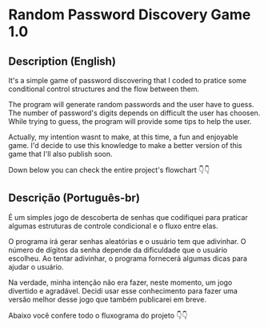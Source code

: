 # Random Password Discovery Game 1.0

## Description (English)

It's a simple game of password discovering that I coded to pratice some conditional control structures and the flow between them.

The program will generate random passwords and the user have to guess. The number of password's digits depends on difficult the user has choosen. While trying to guess, the program will provide some tips to help the user.

Actually, my intention wasnt to make, at this time, a fun and enjoyable game. I'd decide to use this knowledge to make a better version of this game that I'll also publish soon.
 
Down below you can check the entire project's flowchart :point_down::point_down:

## Descrição (Português-br)

É um simples jogo de descoberta de senhas que codifiquei para praticar algumas estruturas de controle condicional e o fluxo entre elas.

O programa irá gerar senhas aleatórias e o usuário tem que adivinhar. O número de dígitos da senha depende da dificuldade que o usuário escolheu. Ao tentar adivinhar, o programa fornecerá algumas dicas para ajudar o usuário.

Na verdade, minha intenção não era fazer, neste momento, um jogo divertido e agradável. Decidi usar esse conhecimento para fazer uma versão melhor desse jogo que também publicarei em breve.
 
Abaixo você confere todo o fluxograma do projeto :point_down::point_down:
